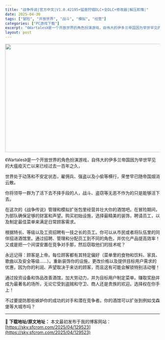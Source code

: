 ```yaml
---
title: "战争传说|官方中文|V1.0.42195+猛兽狩猎DLC+全DLC+修改器|解压即撸|"
date: 2025-04-30
tags: ["冒险", "开放世界", "战斗", "模拟", "经营"]
categories: ["PC游戏下载"]
excerpt: "《Wartales》是一个开放世界的角色扮演游戏，自伟大的伊多兰帝国因为举世罕见的大瘟疫灭亡以来已经过去一百年之久， 世界处于动荡和不安定状态，雇佣兵、强盗以及小偷等横行，荣誉早已随帝国烟消云散。 你将领导一群为了活下去不择手段的人，战斗、盗窃等无恶不作为的只是能够活下去。 在这次的《战争传说》管理&hellip;"
layout: post
---
```


<img class="aligncenter size-full wp-image-129498" src="https://sky.sfcrom.com/wp-content/uploads/2025/04/2025043005383652.webp" alt="" width="616" height="353" />

《Wartales》是一个开放世界的角色扮演游戏，自伟大的伊多兰帝国因为举世罕见的大瘟疫灭亡以来已经过去一百年之久，

世界处于动荡和不安定状态，雇佣兵、强盗以及小偷等横行，荣誉早已随帝国烟消云散。

你将领导一群为了活下去不择手段的人，战斗、盗窃等无恶不作为的只是能够活下去。

在这次的《战争传说》管理和模拟扩张包里经营并壮大你的酒馆吧。在冒险期间，为部队确保足够的财富和声望。购买初始设施，选择最精美的装饰，聘请员工，以及制定最佳菜单来满足日常顾客需求。

根据特长、等级以及工资招聘有一技之长的员工。你可以从市民或者将队伍里的同伴招进酒馆里。通过招聘、管理和分配员工到不同的角色，并优化产品提高效率！又或是把一个间谍安置在竞争对手那，然后窃取他们的技术呢？

永远记得：顾客是上帝。每位顾客都有其特定偏好（菜单里的食物和饮料、家具、歌曲以及安全等级……）。重新装饰你的设施，更改价格以及提供目标用户需求的优惠，因为你的利润、声望取决于来访的顾客，而且这有可能会解锁特别活动喔！

通过投资设备和饰品改善酒馆，加大劳动力，并为目标用户制定菜单。赚取奖励并成为最著名的场所，无论它受到盗贼和守卫、商人还是贵族的欢迎。选择权在你手上！

不过要提防那些嫉妒你的成功的对手和潜在竞争者。你的酒馆可以扩张到例如戈森堡等大城市吗？

---
📖 **下载地址/原文地址：** 本文最初发布于我的博客网站：[https://sky.sfcrom.com/2025/04/129523](https://sky.sfcrom.com/2025/04/129523)
